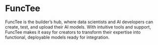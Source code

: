 # FuncTee

FuncTee is the builder’s hub, where data scientists and AI developers can create, test, and upload their AI models. With intuitive tools and support, FuncTee makes it easy for creators to transform their expertise into functional, deployable models ready for integration.
